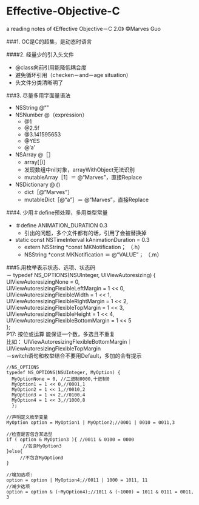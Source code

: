 # Effective-Objective-C     
a reading notes of 《Effective Objective－C 2.0》  &copy;Marves Guo


###1\. OC是C的超集，是动态时语言

####2\. 经量少的引入头文件

- @class向前引用能降低耦合度
- 避免循环引用（checken－and－age situation）
- 头文件分类清晰明了

###3\. 尽量多用字面量语法

- NSString       @“"
- NSNumber      @（expression）
    - @1
    - @2.5f
    - @3.141595653
    - @YES
    - @‘a’
- NSArray      @［］
    - array[［i］
    - 发现数组中nil对象，arrayWithObject无法识别
    - mutableArray［1］＝  @“Marves”，直接Replace
- NSDictionary  @｛｝
    - dict［@“Marves”］
    - mutableDict［@“a”］＝  @“Marves”，直接Replace

###4\. 少用＃define预处理，多用类型常量

- ＃define ANIMATION_DURATION 0.3
    - 引出的问题，多个文件都有的话，引用了会被替换掉
- static const NSTimeInterval kAnimationDuration = 0.3
    - extern NSString *const MKNotification；        （.h）
    - NSString *const MKNotification ＝ @“VALUE”；       （.m）

###5\.用枚举表示状态、选项、状态码  
    － typedef NS_OPTIONS(NSUInteger, UIViewAutoresizing) {  
      UIViewAutoresizingNone                 = 0,  
      UIViewAutoresizingFlexibleLeftMargin   = 1 << 0,  
      UIViewAutoresizingFlexibleWidth        = 1 << 1,  
      UIViewAutoresizingFlexibleRightMargin  = 1 << 2,  
      UIViewAutoresizingFlexibleTopMargin    = 1 << 3,  
      UIViewAutoresizingFlexibleHeight       = 1 << 4,  
      UIViewAutoresizingFlexibleBottomMargin = 1 << 5  
      };   
P17: 按位或运算  能保证一个数，多选且不重复  
    比如：  UIViewAutoresizingFlexibleBottomMargin｜UIViewAutoresizingFlexibleTopMargin  
    －switch语句和枚举结合不要用Default，多加的会有提示  

    //NS_OPTIONS  
    typedef NS_OPTIONS(NSUInteger, MyOption) {  
      MyOptionNone = 0, //二进制0000,十进制0  
      MyOption1 = 1 << 0,//0001,1  
      MyOption2 = 1 << 1,//0010,2  
      MyOption3 = 1 << 2,//0100,4  
      MyOption4 = 1 << 3,//1000,8  
      };  
     
    //声明定义枚举变量  
    MyOption option = MyOption1 | MyOption2;//0001 | 0010 = 0011,3  
       
    //检查是否包含某选型  
    if ( option & MyOption3 ){ //0011 & 0100 = 0000  
          //包含MyOption3  
    }else{  
         //不包含MyOption3  
    }  
     
    //增加选项:  
    option = option | MyOption4;//0011 | 1000 = 1011, 11  
    //减少选项  
    option = option & (~MyOption4);//1011 & (~1000) = 1011 & 0111 = 0011, 3  
